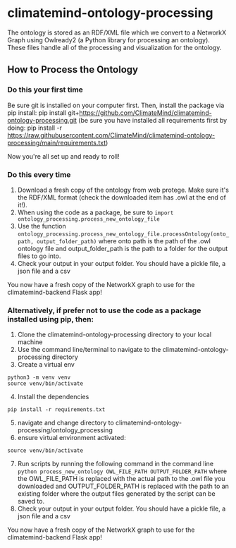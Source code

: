 # climatemind-ontology-processing

The ontology is stored as an RDF/XML file which we convert to a NetworkX Graph using
Owlready2 (a Python library for processing an ontology). These files handle all of the
processing and visualization for the ontology.

## How to Process the Ontology

### Do this your first time
Be sure git is installed on your computer first.
Then, install the package via pip install:
pip install git+https://github.com/ClimateMind/climatemind-ontology-processing.git
(be sure you have installed all requirements first by doing: pip install -r https://raw.githubusercontent.com/ClimateMind/climatemind-ontology-processing/main/requirements.txt)



Now you're all set up and ready to roll!

### Do this every time
1. Download a fresh copy of the ontology from web protege. Make sure it's the RDF/XML format (check the downloaded item has .owl at the end of it!).
2. When using the code as a package, be sure to `import ontology_processing.process_new_ontology_file`
3. Use the function `ontology_processing.process_new_ontology_file.processOntology(onto_path, output_folder_path)` where onto path is the path of the .owl ontology file and output_folder_path is the path to a folder for the output files to go into.
4. Check your output in your output folder. You should have a pickle file, a json file and a csv

You now have a fresh copy of the NetworkX graph to use for the climatemind-backend Flask app!



### Alternatively, if prefer not to use the code as a package installed using pip, then:
1. Clone the climatemind-ontology-processing directory to your local machine
2. Use the command line/terminal to navigate to the climatemind-ontology-processing directory
3. Create a virtual env
```
python3 -m venv venv
source venv/bin/activate
```
4. Install the dependencies
```
pip install -r requirements.txt
```
5. navigate and change directory to climatemind-ontology-processing/ontology_processing
6. ensure virtual environment activated:
```
source venv/bin/activate
```

7. Run scripts by running the following command in the command line `python process_new_ontology OWL_FILE_PATH OUTPUT_FOLDER_PATH` where the OWL_FILE_PATH is replaced with the actual path to the .owl file you downloaded and OUTPUT_FOLDER_PATH is replaced with the path to an existing folder where the output files generated by the script can be saved to.
8. Check your output in your output folder. You should have a pickle file, a json file and a csv

You now have a fresh copy of the NetworkX graph to use for the climatemind-backend Flask app!

